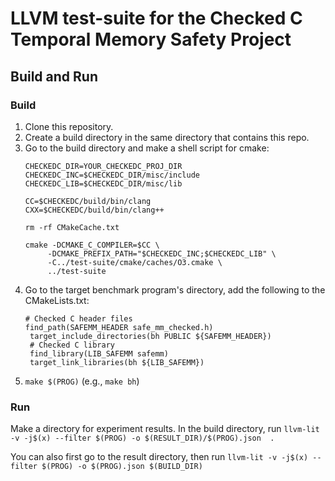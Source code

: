 # LLVM test-suite for the Checked C Temporal Memory Safety Project

## Build and Run
### Build
1. Clone this repository.
2. Create a build directory in the same directory that contains this repo.
3. Go to the build directory and make a shell script for cmake:
   ```
   CHECKEDC_DIR=YOUR_CHECKEDC_PROJ_DIR
   CHECKEDC_INC=$CHECKEDC_DIR/misc/include
   CHECKEDC_LIB=$CHECKEDC_DIR/misc/lib

   CC=$CHECKEDC/build/bin/clang
   CXX=$CHECKEDC/build/bin/clang++

   rm -rf CMakeCache.txt

   cmake -DCMAKE_C_COMPILER=$CC \
        -DCMAKE_PREFIX_PATH="$CHECKEDC_INC;$CHECKEDC_LIB" \
        -C../test-suite/cmake/caches/O3.cmake \
        ../test-suite
   ```
4. Go to the target benchmark program's directory, add the following to the
   CMakeLists.txt:
   ```
   # Checked C header files
   find_path(SAFEMM_HEADER safe_mm_checked.h)
    target_include_directories(bh PUBLIC ${SAFEMM_HEADER})
    # Checked C library
    find_library(LIB_SAFEMM safemm)
    target_link_libraries(bh ${LIB_SAFEMM})
    ```
5. `make $(PROG)` (e.g., `make bh`)

### Run
Make a directory for experiment results.
In the build directory, run
`llvm-lit -v -j$(x) --filter $(PROG) -o $(RESULT_DIR)/$(PROG).json  .`

You can also first go to the result directory, then run
`llvm-lit -v -j$(x) --filter $(PROG) -o $(PROG).json $(BUILD_DIR)`

